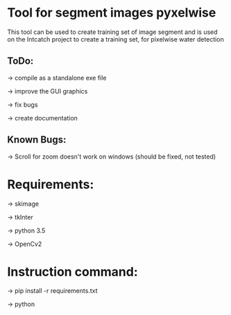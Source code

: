 # Tool for segment images pyxelwise

This tool can be used to create training set of image segment and is used on the Intcatch project to create a training set, 
for pixelwise water detection

## ToDo:
-> compile as a standalone exe file

-> improve the GUI graphics

-> fix bugs

-> create documentation

## Known Bugs:

-> Scroll for zoom doesn't work on windows (should be fixed, not tested)


# Requirements:

-> skimage

-> tkInter

-> python 3.5

-> OpenCv2

# Instruction command:

-> pip install -r requirements.txt

-> python 
